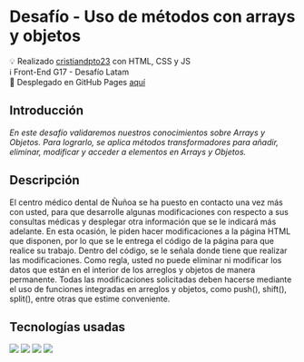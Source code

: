 # Desafío - Uso de métodos con arrays y objetos

💡   Realizado [cristiandpto23](https://github.com/cristiandpto23) con HTML, CSS y JS<br>
ℹ Front-End G17 - Desafío Latam<br>
🔗 Desplegado en GitHub Pages [aquí](https://cristiandpto23.github.io/desafio-uso-de-metodos-con-arrays-y-objetos/)<br>
## Introducción

_En este desafío validaremos nuestros conocimientos sobre Arrays y Objetos. Para lograrlo, 
se aplica métodos transformadores para añadir, eliminar, modificar y acceder a 
elementos en Arrays y Objetos._

## Descripción

El centro médico dental de Ñuñoa se ha puesto en contacto una vez más con usted, para que 
desarrolle algunas modificaciones con respecto a sus consultas médicas y desplegar otra 
información que se le indicará más adelante. En esta ocasión, le piden hacer modificaciones 
a la página HTML que disponen, por lo que se le entrega el código de la página para que realice 
su trabajo. Dentro del código, se le señala donde tiene que realizar las modificaciones. 
Como regla, usted no puede eliminar ni modificar los datos que están en el interior de los 
arreglos y objetos de manera permanente. Todas las modificaciones solicitadas deben 
hacerse mediante el uso de funciones integradas en arreglos y objetos, como push(), shift(), 
split(), entre otras que estime conveniente.
<br>

## Tecnologías usadas

![](https://img.shields.io/badge/HTML5-E34F26?style=for-the-badge&logo=html5&logoColor=white) ![](https://img.shields.io/badge/CSS3-1572B6?style=for-the-badge&logo=css3&logoColor=white) ![](https://img.shields.io/badge/JavaScript-323330?style=for-the-badge&logo=javascript&logoColor=F7DF1E) ![](https://img.shields.io/badge/Visual_Studio_Code-0078D4?style=for-the-badge&logo=visual%20studio%20code&logoColor=white)
